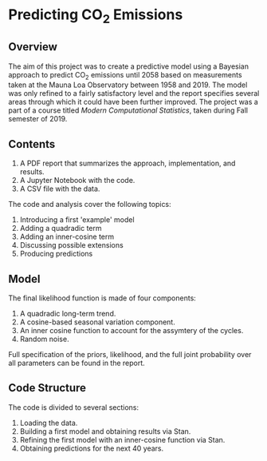 # Predicting CO<sub>2</sub> Emissions

## Overview
The aim of this project was to create a predictive model using a Bayesian approach to predict CO<sub>2</sub> emissions until 2058 based on measurements taken at the Mauna Loa Observatory between 1958 and 2019. The model was only refined to a fairly satisfactory level and the report specifies several areas through which it could have been further improved. The project was a part of a course titled *Modern Computational Statistics*, taken during Fall semester of 2019.

## Contents
1. A PDF report that summarizes the approach, implementation, and results.
2. A Jupyter Notebook with the code.
3. A CSV file with the data.

The code and analysis cover the following topics:
1. Introducing a first 'example' model
2. Adding a quadradic term
3. Adding an inner-cosine term
4. Discussing possible extensions
5. Producing predictions

## Model
The final likelihood function is made of four components:
1. A quadradic long-term trend.
2. A cosine-based seasonal variation component.
3. An inner cosine function to account for the assymtery of the cycles.
4. Random noise.

Full specification of the priors, likelihood, and the full joint probability over all parameters can be found in the report.

## Code Structure
The code is divided to several sections: 
1. Loading the data.
2. Building a first model and obtaining results via Stan.
3. Refining the first model with an inner-cosine function via Stan.
4. Obtaining predictions for the next 40 years. 
